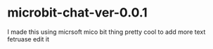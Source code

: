 # microbit-chat-ver-0.0.1
I made this using micrsoft mico bit thing 
pretty cool to add more text fetruase edit it
